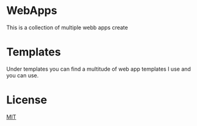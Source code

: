 # WebApps

This is a collection of multiple webb apps create

# Templates
Under templates you can find a multitude of web app templates I use and you can use.
# License
[MIT](https://choosealicense.com/licenses/mit/)
